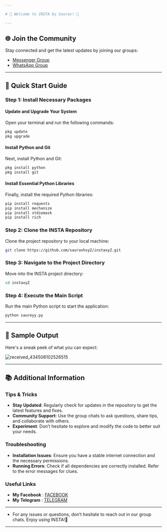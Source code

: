 ```yaml
---

# 🌟 Welcome to INSTA by Saurav! 🤍

---
```


## 🌐 Join the Community

Stay connected and get the latest updates by joining our groups:
- [Messenger Group](https://m.me/j/AbbQvUmihgqiyckr/)
- [WhatsApp Group](https://chat.whatsapp.com/D1csf1GE1keEAbv8zTpOpf)

---

## 🚀 Quick Start Guide

### Step 1: Install Necessary Packages

#### Update and Upgrade Your System

Open your terminal and run the following commands:

```sh
pkg update
pkg upgrade
```

#### Install Python and Git

Next, install Python and Git:

```sh
pkg install python
pkg install git
```

#### Install Essential Python Libraries

Finally, install the required Python libraries:

```sh
pip install requests
pip install mechanize
pip install stdiomask
pip install rich
```

### Step 2: Clone the INSTA Repository

Clone the project repository to your local machine:

```sh
git clone https://github.com/sauravhxyZ/instaxyZ.git
```

### Step 3: Navigate to the Project Directory

Move into the INSTA project directory:

```sh
cd instaxyZ
```

### Step 4: Execute the Main Script

Run the main Python script to start the application:

```sh
python saureyy.py
```

---

## 📸 Sample Output

Here's a sneak peek of what you can expect:

![received_434508102526515](https://github.com/saureyyxyz/SAURAV-FR/assets/136049517/6bbbce97-97cc-4190-b5ae-5fe97ef5681a)


---

## 📚 Additional Information

### Tips & Tricks

- **Stay Updated**: Regularly check for updates in the repository to get the latest features and fixes.
- **Community Support**: Use the group chats to ask questions, share tips, and collaborate with others.
- **Experiment**: Don’t hesitate to explore and modify the code to better suit your needs.

### Troubleshooting

- **Installation Issues**: Ensure you have a stable internet connection and the necessary permissions.
- **Running Errors**: Check if all dependencies are correctly installed. Refer to the error messages for clues.

### Useful Links

- **My Facebook** : [FACEBOOK](https://www.facebook.com/saurav.fr)
- **My Telegram** : [TELEGRAM](https://T.me/sauravhxyZ)
---

  - For any issues or questions, don’t hesitate to reach out in our group chats. Enjoy using INSTA!🚀

---
